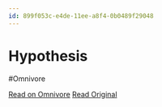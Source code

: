 ```yaml
---
id: 899f053c-e4de-11ee-a8f4-0b0489f29048
---
```


# Hypothesis
#Omnivore

[Read on Omnivore](https://omnivore.app/me/hypothesis-18e4fc809b6)
[Read Original](https://hypothes.is/a/drIaUOTYEe65K0eAtz4E9A)

